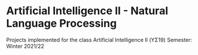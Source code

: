 # Artificial Intelligence II - Natural Language Processing

Projects implemented for the class Artificial Intelligence II (ΥΣ19)
Semester: Winter 2021/22

